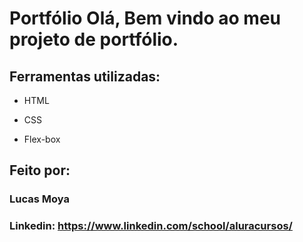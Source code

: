 # Portfólio Olá, Bem vindo ao meu projeto de portfólio.

## Ferramentas utilizadas:

* HTML

* CSS

* Flex-box

## Feito por:

### Lucas Moya

### Linkedin: https://www.linkedin.com/school/aluracursos/

